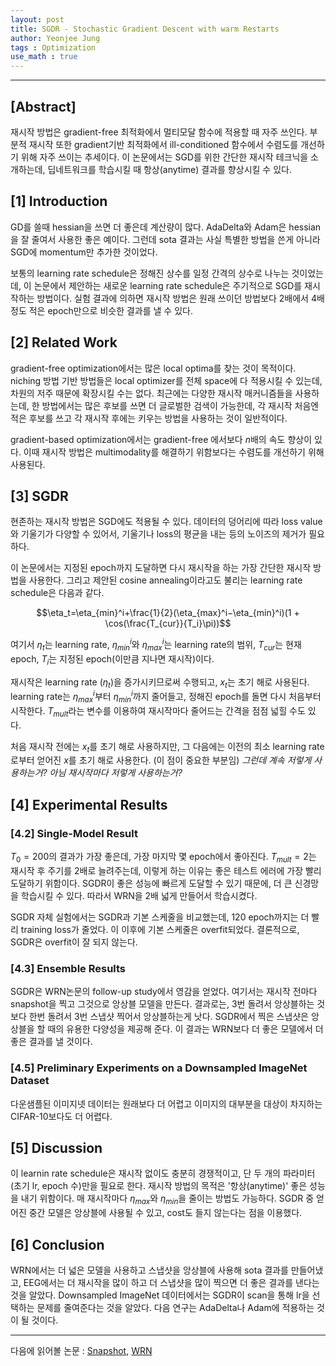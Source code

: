```yaml
---
layout: post
title: SGDR - Stochastic Gradient Descent with warm Restarts
author: Yeonjee Jung
tags : Optimization
use_math : true
---
```

---

## [Abstract]
재시작 방법은 gradient-free 최적화에서 멀티모달 함수에 적용할 때 자주 쓰인다. 부분적 재시작 또한 gradient기반 최적화에서 ill-conditioned 함수에서 수렴도를 개선하기 위해 자주 쓰이는 추세이다. 이 논문에서는 SGD를 위한 간단한 재시작 테크닉을 소개하는데, 딥네트워크를 학습시킬 때 항상(anytime) 결과를 향상시킬 수 있다.

## [1] Introduction
GD를 쓸때 hessian을 쓰면 더 좋은데 계산량이 많다. AdaDelta와 Adam은 hessian을 잘 줄여서 사용한 좋은 예이다. 그런데 sota 결과는 사실 특별한 방법을 쓴게 아니라 SGD에 momentum만 추가한 것이었다.

보통의 learning rate schedule은 정해진 상수를 일정 간격의 상수로 나누는 것이었는데, 이 논문에서 제안하는 새로운 learning rate schedule은 주기적으로 SGD를 재시작하는 방법이다. 실험 결과에 의하면 재시작 방법은 원래 쓰이던 방법보다 2배에서 4배정도 적은 epoch만으로 비슷한 결과를 낼 수 있다.

## [2] Related Work
gradient-free optimization에서는 많은 local optima를 찾는 것이 목적이다. niching 방법 기반 방법들은 local optimizer를 전체 space에 다 적용시킬 수 있는데, 차원의 저주 때문에 확장시킬 수는 없다. 최근에는 다양한 재시작 매커니즘들을 사용하는데, 한 방법에서는 많은 후보를 쓰면 더 글로벌한 검색이 가능한데, 각 재시작 처음엔 적은 후보를 쓰고 각 재시작 후에는 키우는 방법을 사용하는 것이 일반적이다.

gradient-based optimization에서는 gradient-free 에서보다 $n$배의 속도 향상이 있다. 이때 재시작 방법은 multimodality를 해결하기 위함보다는 수렴도를 개선하기 위해 사용된다.

## [3] SGDR
현존하는 재시작 방법은 SGD에도 적용될 수 있다. 데이터의 덩어리에 따라 loss value와 기울기가 다양할 수 있어서, 기울기나 loss의 평균을 내는 등의 노이즈의 제거가 필요하다.

이 논문에서는 지정된 epoch까지 도달하면 다시 재시작을 하는 가장 간단한 재시작 방법을 사용한다. 그리고 제안된 cosine annealing이라고도 불리는 learning rate schedule은 다음과 같다.

$$\eta_t=\eta_{min}^i+\frac{1}{2}(\eta_{max}^i−\eta_{min}^i)(1 + \cos(\frac{T_{cur}}{T_i}\pi))$$

여기서 $\eta_t$는 learning rate, $\eta_{min}^i$와 $\eta_{max}^i$는 learning rate의 범위, $T_{cur}$는 현재 epoch, $T_i$는 지정된 epoch(이만큼 지나면 재시작)이다.

재시작은 learning rate ($\eta_t$)을 증가시키므로써 수행되고, $x_t$는 초기 해로 사용된다. learning rate는 $\eta_{max}^i$부터 $\eta_{min}^i$까지 줄어들고, 정해진 epoch를 돌면 다시 처음부터 시작한다. $T_{mult}$라는 변수를 이용하여 재시작마다 줄어드는 간격을 점점 넓힐 수도 있다.

처음 재시작 전에는 $x_t$를 초기 해로 사용하지만, 그 다음에는 이전의 최소 learning rate로부터 얻어진 $x$를 초기 해로 사용한다. (이 점이 중요한 부분임)
_그런데 계속 저렇게 사용하는거? 아님 재시작마다 저렇게 사용하는거?_

## [4] Experimental Results
### [4.2] Single-Model Result
$T_0=200$의 결과가 가장 좋은데, 가장 마지막 몇 epoch에서 좋아진다. $T_{mult}=2$는 재시작 후 주기를 2배로 늘려주는데, 이렇게 하는 이유는 좋은 테스트 에러에 가장 빨리 도달하기 위함이다. SGDR이 좋은 성능에 빠르게 도달할 수 있기 때문에, 더 큰 신경망을 학습시킬 수 있다. 따라서 WRN을 2배 넓게 만들어서 학습시켰다.

SGDR 자체 실험에서는 SGDR과 기본 스케줄을 비교했는데, 120 epoch까지는 더 빨리 training loss가 줄었다. 이 이후에 기본 스케줄은 overfit되었다. 결론적으로, SGDR은 overfit이 잘 되지 않는다.

### [4.3] Ensemble Results
SGDR은 WRN논문의 follow-up study에서 영감을 얻었다.  여기서는 재시작 전마다 snapshot을 찍고 그것으로 앙상블 모델을 만든다. 결과로는, 3번 돌려서 앙상블하는 것보다 한번 돌려서 3번 스냅샷 찍어서 앙상블하는게 낫다. SGDR에서 찍은 스냅샷은 앙상블을 할 때의 유용한 다양성을 제공해 준다. 이 결과는 WRN보다 더 좋은 모델에서 더 좋은 결과를 낼 것이다.

### [4.5] Preliminary Experiments on a Downsampled ImageNet Dataset
다운샘플된 이미지넷 데이터는 원래보다 더 어렵고 이미지의 대부분을 대상이 차지하는 CIFAR-10보다도 더 어렵다.

## [5] Discussion
이 learnin rate schedule은 재시작 없이도 충분히 경쟁적이고, 단 두 개의 파라미터(초기 lr, epoch 수)만을 필요로 한다. 재시작 방법의 목적은 '항상(anytime)' 좋은 성능을 내기 위함이다. 매 재시작마다 $\eta_{max}$와 $\eta_{min}$을 줄이는 방법도 가능하다. SGDR 중 얻어진 중간 모델은 앙상블에 사용될 수 있고, cost도 들지 않는다는 점을 이용했다.

## [6] Conclusion
WRN에서는 더 넓은 모델을 사용하고 스냅샷을 앙상블에 사용해 sota 결과를 만들어냈고, EEG에서는 더 재시작을 많이 하고 더 스냅샷을 많이 찍으면 더 좋은 결과를 낸다는 것을 알았다. Downsampled ImageNet 데이터에서는 SGDR이 scan을 통해 lr을 선택하는 문제를 줄여준다는 것을 알았다. 다음 연구는 AdaDelta나 Adam에 적용하는 것이 될 것이다.

---

다음에 읽어볼 논문 : [Snapshot](https://arxiv.org/abs/1704.00109), [WRN](https://arxiv.org/abs/1605.07146)
